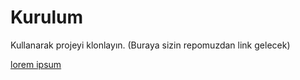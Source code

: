 # Kurulum
 Kullanarak projeyi klonlayın. (Buraya sizin repomuzdan link gelecek)

[lorem ipsum](https://github.com/AkifYa/kodluyoruzilkrepo)

